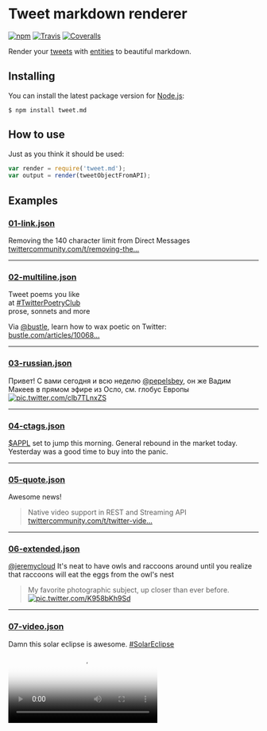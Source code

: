 # Tweet markdown renderer

[![npm](https://img.shields.io/npm/v/tweet.md.svg?style=flat-square)](https://www.npmjs.com/package/tweet.md)
[![Travis](https://img.shields.io/travis/silentroach/tweet.md.svg?style=flat-square&label=travis)](https://travis-ci.org/silentroach/tweet.md)
[![Coveralls](https://img.shields.io/coveralls/silentroach/tweet.md.svg?style=flat-square&label=coverage)](https://coveralls.io/r/silentroach/tweet.md)

Render your [tweets](https://dev.twitter.com/overview/api/tweets) with [entities](https://dev.twitter.com/overview/api/entities) to beautiful markdown.

## Installing

You can install the latest package version for [Node.js](https://nodejs.org):

```
$ npm install tweet.md
```

## How to use

Just as you think it should be used:

```js
var render = require('tweet.md');
var output = render(tweetObjectFromAPI);
```

## Examples

<!-- CUT -->

### [01-link.json](examples/01-link.json)

Removing the 140 character limit from Direct Messages [twittercommunity.com/t/removing-the…](https://t.co/h0I2M3P2vm "https://twittercommunity.com/t/removing-the-140-character-limit-from-direct-messages/41348/")
- - -

### [02-multiline.json](examples/02-multiline.json)

Tweet poems you like  
at [#TwitterPoetryClub](https://twitter.com/search?q=%23TwitterPoetryClub)  
prose, sonnets and more  
  
Via [@bustle](https://twitter.com/bustle "Bustle"), learn how to wax poetic on Twitter: [bustle.com/articles/10068…](http://t.co/vItyyGqX7R "http://www.bustle.com/articles/100683-twitterpoetryclub-members-share-their-love-of-poetry-in-140-characters-or-less")
- - -

### [03-russian.json](examples/03-russian.json)

Привет! С вами сегодня и всю неделю [@pepelsbey](https://twitter.com/pepelsbey "Вадим Макеев"), он же Вадим Макеев в прямом эфире из Осло, см. глобус Европы [![pic.twitter.com/clb7TLnxZS](https://pbs.twimg.com/media/CMmXNIHWcAAwhs3.jpg)](http://t.co/clb7TLnxZS "http://twitter.com/jsunderhood/status/633203477540380672/photo/1")
- - -

### [04-ctags.json](examples/04-ctags.json)

[$APPL](https://twitter.com/search?q=%23APPL&src=ctag) set to jump this morning. General rebound in the market today. Yesterday was a good time to buy into the panic.
- - -

### [05-quote.json](examples/05-quote.json)

Awesome news! 
> Native video support in REST and Streaming API [twittercommunity.com/t/twitter-vide…](https://t.co/VrFm1qGZnF "https://twittercommunity.com/t/twitter-video-now-supported-in-rest-and-streaming-api/31258")
- - -

### [06-extended.json](examples/06-extended.json)

[@jeremycloud](https://twitter.com/jeremycloud "/dev/cloud/jeremy") It's neat to have owls and raccoons around until you realize that raccoons will eat the eggs from the owl's nest 
> My favorite photographic subject, up closer than ever before. [![pic.twitter.com/K958bKh9Sd](https://pbs.twimg.com/media/CcVSOwJVIAAKwE6.jpg)](https://t.co/K958bKh9Sd "http://twitter.com/jeremycloud/status/704059336788606976/photo/1")
- - -

### [07-video.json](examples/07-video.json)

Damn this solar eclipse is awesome. [#SolarEclipse](https://twitter.com/search?q=%23SolarEclipse) <video poster="https://pbs.twimg.com/ext_tw_video_thumb/899693864172232706/pu/img/DRLBFGz0Gt4oN-4H.jpg" controls><source src="https://video.twimg.com/ext_tw_video/899693864172232706/pu/pl/AyUHxhfygw8YoHiQ.m3u8" type="application/x-mpegURL"><source src="https://video.twimg.com/ext_tw_video/899693864172232706/pu/vid/180x320/vqFZP8UV_VAYMyRR.mp4" type="video/mp4"><source src="https://video.twimg.com/ext_tw_video/899693864172232706/pu/vid/720x1280/T7DuiNzmi2yJn66y.mp4" type="video/mp4"><source src="https://video.twimg.com/ext_tw_video/899693864172232706/pu/vid/360x640/h43MtfO6SVkB35po.mp4" type="video/mp4"></video>

